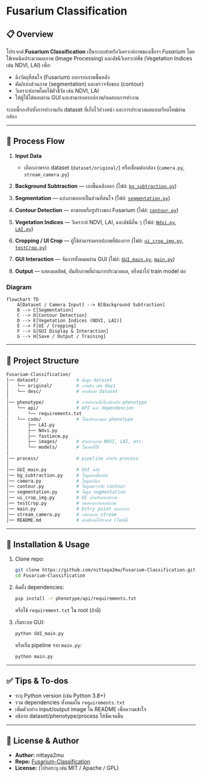 # Fusarium Classification

## 📋 Overview

โปรเจกต์ **Fusarium Classification** เป็นระบบสำหรับวิเคราะห์ภาพของเชื้อรา *Fusarium* โดยใช้เทคนิคประมวลผลภาพ (Image Processing) และดัชนีวิเคราะห์พืช (Vegetation Indices เช่น NDVI, LAI) เพื่อ:

* ดึงวัตถุที่สนใจ (Fusarium) ออกจากภาพพื้นหลัง
* ตัด/แบ่งส่วนภาพ (segmentation) และตรวจจับขอบ (contour)
* วิเคราะห์ภาพโดยใช้ตัวชี้วัด เช่น NDVI, LAI
* ให้ผู้ใช้โต้ตอบผ่าน GUI และสามารถครอปภาพ/ทดสอบการทำงาน

ระบบนี้รองรับทั้งการทำงานกับ dataset ที่เก็บไว้ล่วงหน้า และการประมวลผลแบบเรียลไทม์ผ่านกล้อง

---

## 🔄 Process Flow

1. **Input Data**

   * เลือกภาพจาก dataset (`dataset/original/`) หรือเชื่อมต่อกล้อง (`camera.py`, `stream_camera.py`)
2. **Background Subtraction** — เอาพื้นหลังออก (ไฟล์: [`bg_subtraction.py`](./bg_subtraction.py))
3. **Segmentation** — แบ่งภาพออกเป็นส่วนที่สนใจ (ไฟล์: [`segmentation.py`](./segmentation.py))
4. **Contour Detection** — หาขอบหรือรูปร่างของ Fusarium (ไฟล์: [`contour.py`](./contour.py))
5. **Vegetation Indices** — วิเคราะห์ NDVI, LAI, และดัชนีอื่น ๆ (ไฟล์: [`Ndvi.py`](./code/Ndvi.py), [`LAI.py`](./code/LAI.py))
6. **Cropping / UI Crop** — ผู้ใช้สามารถครอปภาพที่ต้องการ (ไฟล์: [`ui_crop_img.py`](./ui_crop_img.py), [`testCrop.py`](./testCrop.py))
7. **GUI Interaction** — จัดการทั้งหมดผ่าน GUI (ไฟล์: [`GUI_main.py`](./GUI_main.py), [`main.py`](./main.py))
8. **Output** — แสดงผลลัพธ์, บันทึกภาพที่ผ่านการประมวลผล, หรือนำไป train model ต่อ

### Diagram

```mermaid
flowchart TD
    A[Dataset / Camera Input] --> B[Background Subtraction]
    B --> C[Segmentation]
    C --> D[Contour Detection]
    D --> E[Vegetation Indices (NDVI, LAI)]
    E --> F[UI / Cropping]
    F --> G[GUI Display & Interaction]
    G --> H[Save / Output / Training]
```

---

## 📂 Project Structure

```bash
Fusarium-Classification/
│── dataset/              # ข้อมูล dataset
│   └── original/         # ภาพดิบ เช่น day1
│   └── desc/             # คำอธิบาย dataset
│
│── phenotype/            # การทำงานที่เกี่ยวข้องกับ phenotype
│   └── api/              # API และ dependencies
│       └── requirements.txt
│   └── code/             # โค้ดประมวลผล phenotype
│       ├── LAI.py
│       ├── Ndvi.py
│       ├── fastiecm.py
│       ├── images/       # ตัวอย่างภาพ NDVI, LAI, etc.
│       └── models/       # โมเดลที่ใช้
│
│── process/              # pipeline สำหรับ process
│
│── GUI_main.py           # GUI หลัก
│── bg_subtraction.py     # โมดูลลบพื้นหลัง
│── camera.py             # โมดูลกล้อง
│── contour.py            # โมดูลตรวจจับ contour
│── segmentation.py       # โมดูล segmentation
│── ui_crop_img.py        # UI สำหรับครอปภาพ
│── testCrop.py           # ทดสอบการครอปภาพ
│── main.py               # Entry point ของระบบ
│── stream_camera.py      # กล้องแบบ stream
│── README.md             # คำอธิบายโปรเจกต์ (ไฟล์นี้)
```

---

## 🔧 Installation & Usage

1. Clone repo:

   ```bash
   git clone https://github.com/nittaya2mu/Fusarium-Classification.git
   cd Fusarium-Classification
   ```

2. ติดตั้ง dependencies:

   ```bash
   pip install -r phenotype/api/requirements.txt
   ```

   หรือใช้ `requirement.txt` ใน root (ถ้ามี)

3. เริ่มระบบ GUI:

   ```bash
   python GUI_main.py
   ```

   หรือเริ่ม pipeline จาก `main.py`:

   ```bash
   python main.py
   ```

---

## ✅ Tips & To-dos

* ระบุ Python version (เช่น Python 3.8+)
* รวม dependencies ทั้งหมดใน `requirements.txt`
* เพิ่มตัวอย่าง input/output image ใน README เพื่อความเข้าใจ
* อธิบาย dataset/phenotype/process ให้ชัดเจนขึ้น

---

## 📎 License & Author

* **Author:** nittaya2mu
* **Repo:** [Fusarium-Classification](https://github.com/nittaya2mu/Fusarium-Classification)
* **License:** (โปรดระบุ เช่น MIT / Apache / GPL)

